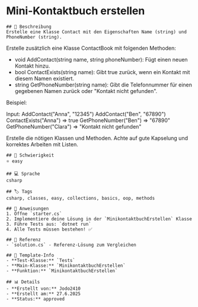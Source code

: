 # Mini-Kontaktbuch erstellen

    ## 📝 Beschreibung
    Erstelle eine Klasse Contact mit den Eigenschaften Name (string) und PhoneNumber (string).
Erstelle zusätzlich eine Klasse ContactBook mit folgenden Methoden:
- void AddContact(string name, string phoneNumber): Fügt einen neuen Kontakt hinzu.
- bool ContactExists(string name): Gibt true zurück, wenn ein Kontakt mit diesem Namen existiert.
- string GetPhoneNumber(string name): Gibt die Telefonnummer für einen gegebenen Namen zurück oder "Kontakt nicht gefunden".

Beispiel:

Input:
AddContact("Anna", "12345")
AddContact("Ben", "67890")
ContactExists("Anna") => true
GetPhoneNumber("Ben") => "67890"
GetPhoneNumber("Clara") => "Kontakt nicht gefunden"

Erstelle die nötigen Klassen und Methoden.
Achte auf gute Kapselung und korrektes Arbeiten mit Listen.


    ## 🎯 Schwierigkeit
    ⭐ easy

    ## 💻 Sprache
    csharp

    ## 🏷️ Tags
    csharp, classes, easy, collections, basics, oop, methods

    ## 🚀 Anweisungen
    1. Öffne `starter.cs`
    2. Implementiere deine Lösung in der `MinikontaktbuchErstellen` Klasse
    3. Führe Tests aus: `dotnet run`
    4. Alle Tests müssen bestehen! ✅

    ## 📖 Referenz
    - `solution.cs` - Referenz-Lösung zum Vergleichen

    ## 🔧 Template-Info
    - **Test-Klasse:** `Tests`
    - **Main-Klasse:** `MinikontaktbuchErstellen`
    - **Funktion:** `MinikontaktbuchErstellen`

    ## 📊 Details
    - **Erstellt von:** Jodo2410
    - **Erstellt am:** 27.6.2025
    - **Status:** approved

    
    